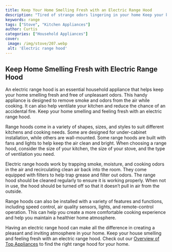```yaml
---
title: Keep Your Home Smelling Fresh with an Electric Range Hood
description: "Tired of strange odors lingering in your home Keep your kitchen smelling fresh with a stylish electric range hood Learn about the benefits and maintenance of this essential appliance"
keywords: range
tags: ["Stove", "Kitchen Appliances"]
author: Curtis
categories: ["Household Appliances"]
cover: 
 image: /img/stove/207.webp
 alt: 'Electric range hood'
---
```

## Keep Home Smelling Fresh with Electric Range Hood
An electric range hood is an essential household appliance that helps keep your home smelling fresh and free of unpleasant odors. This handy appliance is designed to remove smoke and odors from the air while cooking. It can also help ventilate your kitchen and reduce the chance of an accidental fire. Keep your home smelling and feeling fresh with an electric range hood.

Range hoods come in a variety of shapes, sizes, and styles to suit different kitchens and cooking needs. Some are designed for under-cabinet installation, while others are wall-mounted. Some range hoods are built with fans and lights to help keep the air clean and bright. When choosing a range hood, consider the size of your kitchen, the size of your stove, and the type of ventilation you need. 

Electric range hoods work by trapping smoke, moisture, and cooking odors in the air and recirculating clean air back into the room. They come equipped with filters to help trap grease and filter out odors. The range hood should be cleaned regularly to ensure it is working properly. When not in use, the hood should be turned off so that it doesn’t pull in air from the outside. 

Range hoods can also be installed with a variety of features and functions, including speed control, air quality sensors, lights, and remote-control operation. This can help you create a more comfortable cooking experience and help you maintain a healthier home atmosphere.

Having an electric range hood can make all the difference in creating a pleasant and inviting atmosphere in your home. Keep your house smelling and feeling fresh with an electric range hood. Check out our [Overview of Top Appliances](./pages/appliance-overview) to find the right range hood for your home.

